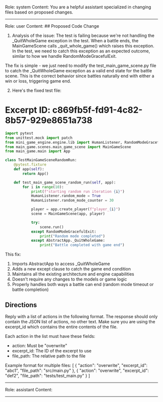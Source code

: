 Role: system
Content: You are a helpful assistant specialized in changing files based on proposed changes.
__________________
Role: user
Content: ## Proposed Code Change
1. Analysis of the issue:
The test is failing because we're not handling the _QuitWholeGame exception in the test. When a battle ends, the MainGameScene calls _quit_whole_game() which raises this exception. In the test, we need to catch this exception as an expected outcome, similar to how we handle RandomModeGracefulExit.

The fix is simple - we just need to modify the test_main_game_scene.py file to catch the _QuitWholeGame exception as a valid end state for the battle scene. This is the correct behavior since battles naturally end with either a win or loss, triggering game end.

2. Here's the fixed test file:

# Excerpt ID: c869fb5f-fd91-4c82-8b57-929e8651a738
```python main_game/tests/test_main_game_scene.py
import pytest
from unittest.mock import patch
from mini_game_engine.engine.lib import HumanListener, RandomModeGracefulExit, AbstractApp
from main_game.scenes.main_game_scene import MainGameScene
from main_game.main import App

class TestMainGameSceneRandomRun:
    @pytest.fixture
    def app(self):
        return App()

    def test_main_game_scene_random_run(self, app):
        for i in range(10):
            print(f"starting random run iteration {i}")
            HumanListener.random_mode = True
            HumanListener.random_mode_counter = 30

            player = app.create_player(f"player_{i}")
            scene = MainGameScene(app, player)

            try:
                scene.run()
            except RandomModeGracefulExit:
                print("Random mode completed")
            except AbstractApp._QuitWholeGame:
                print("Battle completed with game end")
```

This fix:
1. Imports AbstractApp to access _QuitWholeGame
2. Adds a new except clause to catch the game end condition
3. Maintains all the existing architecture and engine capabilities
4. Doesn't require any changes to the models or game logic
5. Properly handles both ways a battle can end (random mode timeout or battle completion)

## Directions
Reply with a list of actions in the following format. The response should only contain the JSON list of actions, no other text.
Make sure you are using the excerpt_id which contains the entire contents of the file.

Each action in the list must have these fields:
- action: Must be "overwrite"
- excerpt_id: The ID of the excerpt to use
- file_path: The relative path to the file

Example format for multiple files:
[
    {
        "action": "overwrite",
        "excerpt_id": "abc1",
        "file_path": "src/main.py"
    },
    {
        "action": "overwrite",
        "excerpt_id": "def2",
        "file_path": "tests/test_main.py"
    }
]
__________________
Role: assistant
Content: 
__________________
